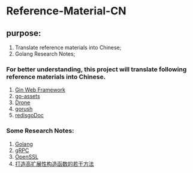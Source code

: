 # Reference-Material-CN

## purpose:
1. Translate reference materials into Chinese;
2. Golang Research Notes;

### For better understanding, this project will translate following reference materials into Chinese.

1. [Gin Web Framework](https://github.com/Henate/Reference-Material-CN/blob/master/Gin%E6%96%87%E6%A1%A3.md)
2. [go-assets](https://github.com/Henate/Reference-Material-CN/blob/master/go-assets%E6%96%87%E6%A1%A3.md)
3. [Drone](https://github.com/Henate/Reference-Material-CN/blob/master/Drone%E6%96%87%E6%A1%A3.md)
4. [gorush](https://github.com/Henate/Reference-Material-CN/blob/master/gorush%E6%96%87%E6%A1%A3.md)
5. [redisgoDoc](https://github.com/Henate/Reference-Material-CN/blob/master/redisgoDoc.md)



### Some Research Notes:

1. [Golang](https://github.com/Henate/Reference-Material-CN/blob/master/Golang%E5%9F%BA%E7%A1%80%E7%9F%A5%E8%AF%86.md)
2. [gRPC](https://github.com/Henate/Reference-Material-CN/blob/master/gRPC.md)
3. [OpenSSL](https://github.com/Henate/Reference-Material-CN/blob/master/OpenSSL_guide.md)
3. [打造高扩展性构造函数的若干方法](https://github.com/Henate/Reference-Material-CN/blob/master/%E6%89%93%E9%80%A0%E9%AB%98%E6%89%A9%E5%B1%95%E6%80%A7%E6%9E%84%E9%80%A0%E5%87%BD%E6%95%B0%E7%9A%84%E8%8B%A5%E5%B9%B2%E6%96%B9%E6%B3%95.md)